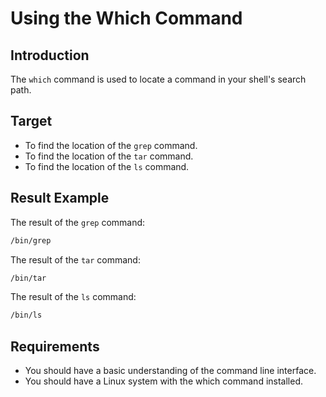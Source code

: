 # Using the Which Command

## Introduction

The `which` command is used to locate a command in your shell's search path.

## Target

- To find the location of the `grep` command.
- To find the location of the `tar` command.
- To find the location of the `ls` command.

## Result Example

The result of the `grep` command:

```bash
/bin/grep
```

The result of the `tar` command:

```bash
/bin/tar
```

The result of the `ls` command:

```bash
/bin/ls
```

## Requirements

- You should have a basic understanding of the command line interface.
- You should have a Linux system with the which command installed.
